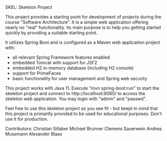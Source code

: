 SKEL: Skeleton Project

This project provides a starting point for development of projects during the
course "Software Architecture". It is a simple web application offering nearly 
no "real" functionality. Its main purpose is to help you getting started quickly 
by providing a suitable starting point.

It utilizes Spring Boot and is configured as a Maven web application project with:
 - all relevant Spring Framework features enabled
 - embedded Tomcat with support for JSF2
 - embedded H2 in-memory database (including H2 console)
 - support for PrimeFaces
 - basic functionality for user management and Spring web security

This project works with Java 11.
Execute  "mvn spring-boot:run" to start the skeleton project and connect to
http://localhost:8080/ to access the skeleton web application. You may login
with "admin" and "passwd".

Feel free to use this skeleton project as you see fit - but keept in mind that
this project is primarilly provided to be used for educational purposes. Don't
use it for production.


Contributors:
Christian Sillaber
Michael Brunner
Clemens Sauerwein
Andrea Mussmann
Alexander Blaas
